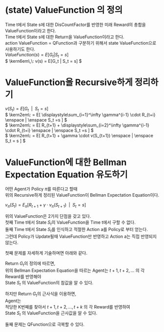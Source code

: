 # (state) ValueFunction 의 정의
Time t에서 State s에 대한 DisCountFactor를 반영한 미래 Reward의 총합을 ValueFunction이라고 한다.  
Time t에서 State s에 대한 Return을 ValueFunction이라고 한다.  
action ValueFunction = QFunction과 구분하기 위해서 state ValueFunction으로 사용하기도 한다.  
$` ValueFunction(s) = E[G_t | S_t = s] `$   
$` \kern6em\,\: v(s) = E[G_t | S_t = s] `$  

# ValueFunction을 Recursive하게 정리하기
$` v(S_t) = E[G_t \enspace | \enspace S_t = s] `$  
$` \kern2em\: = E[ \displaystyle\sum_{i=1}^\infty \gamma^{i-1} \cdot R_{t+i} \enspace | \enspace S_t =s ] `$  
$` \kern2em\: = E[ R_{t+1} + \displaystyle\sum_{i=2}^\infty \gamma^{i-1} \cdot R_{t+i} \enspace | \enspace S_t =s ] `$  
$` \kern2em\: = E[ R_{t+1} + \gamma \cdot v(S_{t+1}) \enspace | \enspace S_t = s ] `$  

# ValueFunction에 대한 Bellman Expectation Equation 유도하기
어떤 Agent가 Policy $` \pi `$를 따른다고 할때   
위의 Recursive하게 정리된 ValueFunction이 Bellman Expectation Equation이다.  

$` v_{\pi}(S_t) = E_{\pi} [ R_{t+1} + \gamma \cdot v_{\pi}(S_{t+1}) \enspace | \enspace S_t = s ]  `$  

위의 ValueFunction은 2가지 단점을 갖고 있다.  
첫째 Time t에서 State $`S_t`$의 ValueFunction을 Time t에서 구할 수 없다.   
둘째 Time t에서 State $`S_t`$를 인식하고 적절한 Action a를 Policy로 부터 얻는다.  
그런데 Policy가 Update될때 ValueFunction만 반영하고 Action a는 직접 반영되지 않는다.  

첫째 문제를 자세하게 기술하며면 아래와 같다.  

Return $` G_t `$의 정의에 따르면,  
위의 Bellman Expectation Equation을 따르는 Agent는 
$`t+1, t+2, ...`$ 의 각 Reward를 반영해야    
State $`S_t`$ 의 ValueFunction의 참값을 알 수 있다.  

하지만 Return $` G_t `$의 근사식을 이용하면,  
Agent는  
적당한 K번째를 찾아서 $`t+1, t+2, ..., t+k`$ 의 각 Reward를 반영하여  
State $`S_t`$ 의 ValueFunction을 근사값을 알 수 있다.

둘째 문제는 QFunction으로 극복할 수 있다.
